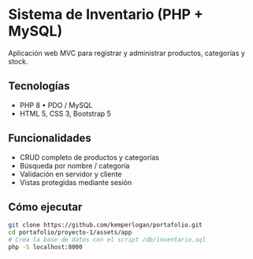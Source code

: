 # Sistema de Inventario (PHP + MySQL)

Aplicación web MVC para registrar y administrar productos, categorías y stock.

## Tecnologías
- PHP 8   •   PDO / MySQL  
- HTML 5, CSS 3, Bootstrap 5

## Funcionalidades
- CRUD completo de productos y categorías  
- Búsqueda por nombre  /  categoría  
- Validación en servidor y cliente  
- Vistas protegidas mediante sesión

## Cómo ejecutar
```bash
git clone https://github.com/kemperlogan/portafolio.git
cd portafolio/proyecto-1/assets/app
# Crea la base de datos con el script /db/inventario.sql
php -S localhost:8000